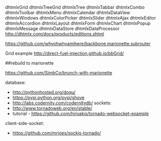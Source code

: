 dhtmlxGrid
dhtmlxTreeGrid
dhtmlxTree
dhtmlxTabbar
dhtmlxCombo
dhtmlxToolbar
dhtmlxMenu
dhtmlxCalendar
dhtmlxDataView
dhtmlxWindows
dhtmlxColorPicker
dhtmlxSlider
dhtmlxAjax
dhtmlxEditor
dhtmlxAccordion
dhtmlxLayout
dhtmlxForm
dhtmlxChart
dhtmlxPopup
dhtmlxMessage
dhtmlxDataStore
dhtmlxDataProcessor
http://dhtmlx.com/docs/products/editions.shtml

https://github.com/whyohwhyamihere/backbone.marionette.subrouter


Grid example http://direct-fuel-injection.github.io/bbGrid/


##rebuild to marionette

https://github.com/SimbCo/brunch-with-marionette


database:

 * http://pythonhosted.org/doqu/
 * https://pypi.python.org/pypi/shove
 * http://labs.codernity.com/codernitydb/
sockets:
 * http://www.tornadoweb.org/en/stable/
 * tutorial - https://github.com/hiroakis/tornado-websocket-example
 
client-side-socket:

 * https://github.com/mrjoes/sockjs-tornado/